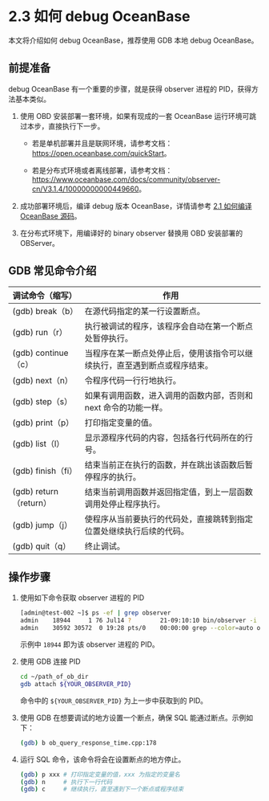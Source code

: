# 2.3 如何 debug OceanBase

本文将介绍如何 debug OceanBase，推荐使用 GDB 本地 debug OceanBase。

## 前提准备

debug OceanBase 有一个重要的步骤，就是获得 observer 进程的 PID，获得方法基本类似。

1. 使用 OBD 安装部署一套环境，如果有现成的一套 OceanBase 运行环境可跳过本步，直接执行下一步。

   * 若是单机部署并且是联网环境，请参考文档：<https://open.oceanbase.com/quickStart>。

   * 若是分布式环境或者离线部署，请参考文档：<https://www.oceanbase.com/docs/community/observer-cn/V3.1.4/10000000000449660>。

2. 成功部署环境后，编译 debug 版本 OceanBase，详情请参考 [2.1 如何编译 OceanBase 源码](2.how-to-compile-oceanbase-source-code.md)。

3. 在分布式环境下，用编译好的 binary observer 替换用 OBD 安装部署的 OBServer。

## GDB 常见命令介绍

|  调试命令（缩写） |   作用                                    |
|-----------------|-------------------------------------------|
|(gdb) break（b） | 在源代码指定的某一行设置断点。                |
|(gdb) run（r） | 执行被调试的程序，该程序会自动在第一个断点处暂停执行。   |
|(gdb) continue（c） | 当程序在某一断点处停止后，使用该指令可以继续执行，直至遇到断点或程序结束。                |
|(gdb) next（n） | 令程序代码一行行地执行。                |
|(gdb) step（s） | 如果有调用函数，进入调用的函数内部，否则和next 命令的功能一样。                |
|(gdb) print（p） | 打印指定变量的值。                |
|(gdb) list（l） | 显示源程序代码的内容，包括各行代码所在的行号。                |
|(gdb) finish（fi） | 结束当前正在执行的函数，并在跳出该函数后暂停程序的执行。                |
|(gdb) return（return） | 结束当前调用函数并返回指定值，到上一层函数调用处停止程序执行。                |
|(gdb) jump（j） | 使程序从当前要执行的代码处，直接跳转到指定位置处继续执行后续的代码。                |
|(gdb) quit（q） | 终止调试。                |

## 操作步骤

1. 使用如下命令获取 observer 进程的 PID

   ```bash
   [admin@test-002 ~]$ ps -ef | grep observer
   admin    18944     1 76 Jul14 ?        21-09:10:10 bin/observer -i eth0 -p 2881 -P 2882 -z zone2 -d /home/admin/oceanbase/store/obdemo -r 172.xx.xxx.23:2882:2881;172.xx.xxx.24:2882:2881;172.xx.xxx.25:2882:2881 -c 20220714 -n obdemo -o memory_limit=10G,cache_wash_threshold=1G,__min_full_resource_pool_memory=268435456,system_memory=4G,memory_chunk_cache_size=128M,cpu_count=16,net_thread_count=4,datafile_size=10G,stack_size=1536K,config_additional_dir=/data/obdemo/etc3;/redo/obdemo/etc2
   admin    30592 30572  0 19:28 pts/0    00:00:00 grep --color=auto observer
   ```

   示例中 `18944` 即为该 observer 进程的 PID。

2. 使用 GDB 连接 PID

   ```bash
   cd ~/path_of_ob_dir
   gdb attach ${YOUR_OBSERVER_PID}
   ```

   命令中的 `${YOUR_OBSERVER_PID}` 为上一步中获取到的 PID。

3. 使用 GDB 在想要调试的地方设置一个断点，确保 SQL 能通过断点。示例如下：

   ```bash
   (gdb) b ob_query_response_time.cpp:178
   ```

4. 运行 SQL 命令，该命令将会在设置断点的地方停止。

   ```bash
   (gdb) p xxx # 打印指定变量的值，xxx 为指定的变量名
   (gdb) n     # 执行下一行代码
   (gdb) c     # 继续执行，直至遇到下一个断点或程序结束
   ```

